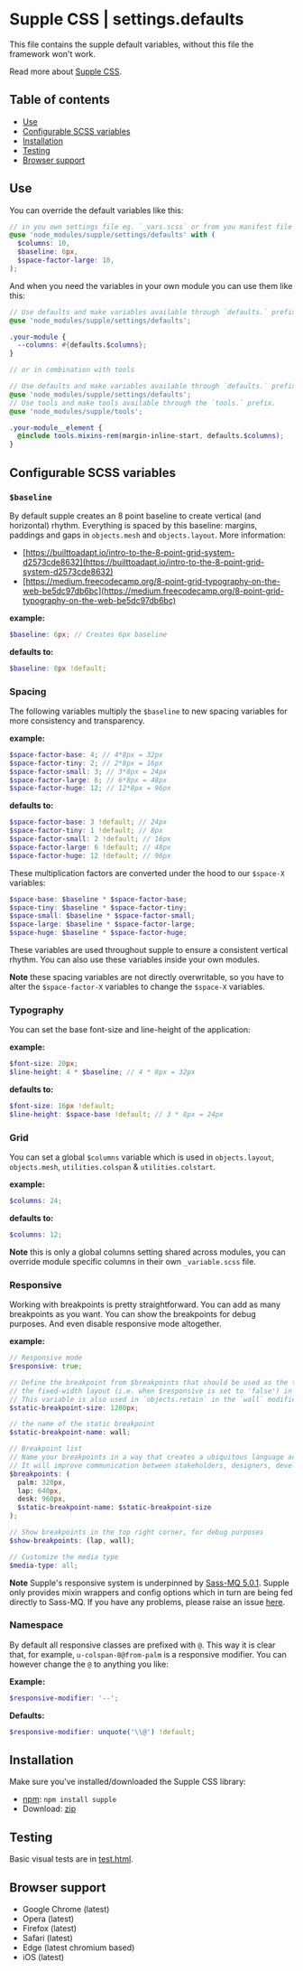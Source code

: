 # Supple CSS | settings.defaults

This file contains the supple default variables, without this file the framework won't work.

Read more about [Supple CSS](https://github.com/supple-css/supple).

## Table of contents

* [Use](#use)
* [Configurable SCSS variables](#configurable-scss-variables)
* [Installation](#installation)
* [Testing](#testing)
* [Browser support](#browser-support)

## Use
You can override the default variables like this:

```scss
// in you own settings file eg. `_vars.scss` or from you manifest file eg. `styles.scss`
@use 'node_modules/supple/settings/defaults' with (
  $columns: 10,
  $baseline: 6px,
  $space-factor-large: 10,
);
```

And when you need the variables in your own module you can use them like this:

```scss
// Use defaults and make variables available through `defaults.` prefix.
@use 'node_modules/supple/settings/defaults';

.your-module {
  --columns: #{defaults.$columns};
}

// or in combination with tools

// Use defaults and make variables available through `defaults.` prefix.
@use 'node_modules/supple/settings/defaults';
// Use tools and make tools available through the `tools.` prefix.
@use 'node_modules/supple/tools';

.your-module__element {
  @include tools.mixins-rem(margin-inline-start, defaults.$columns);
}
```


## Configurable SCSS variables

### `$baseline`
By default supple creates an 8 point baseline to create vertical (and horizontal) rhythm. Everything is spaced by this baseline: margins, paddings and gaps in `objects.mesh` and `objects.layout`. More information:
* [https://builttoadapt.io/intro-to-the-8-point-grid-system-d2573cde8632](https://builttoadapt.io/intro-to-the-8-point-grid-system-d2573cde8632)
* [https://medium.freecodecamp.org/8-point-grid-typography-on-the-web-be5dc97db6bc](https://medium.freecodecamp.org/8-point-grid-typography-on-the-web-be5dc97db6bc)

**example:**
```scss
$baseline: 6px; // Creates 6px baseline
```

**defaults to:**
```scss
$baseline: 8px !default;
```

### Spacing
The following variables multiply the `$baseline` to new spacing variables for more consistency and transparency.

**example:**
```scss
$space-factor-base: 4; // 4*8px = 32px
$space-factor-tiny: 2; // 2*8px = 16px
$space-factor-small: 3; // 3*8px = 24px
$space-factor-large: 6; // 6*8px = 48px
$space-factor-huge: 12; // 12*8px = 96px
```

**defaults to:**
```scss
$space-factor-base: 3 !default; // 24px
$space-factor-tiny: 1 !default; // 8px
$space-factor-small: 2 !default; // 16px
$space-factor-large: 6 !default; // 48px
$space-factor-huge: 12 !default; // 96px
```

These multiplication factors are converted under the hood to our `$space-X` variables:

```scss
$space-base: $baseline * $space-factor-base;
$space-tiny: $baseline * $space-factor-tiny;
$space-small: $baseline * $space-factor-small;
$space-large: $baseline * $space-factor-large;
$space-huge: $baseline * $space-factor-huge;
```
These variables are used throughout supple to ensure a consistent vertical rhythm. You can also use these variables inside your own modules.

**Note** these spacing variables are not directly overwritable, so you have to alter the `$space-factor-X` variables to change the `$space-X` variables.

### Typography
You can set the base font-size and line-height of the application:

**example:**
```scss
$font-size: 20px;
$line-height: 4 * $baseline; // 4 * 8px = 32px
```

**defaults to:**
```scss
$font-size: 16px !default;
$line-height: $space-base !default; // 3 * 8px = 24px
```

### Grid
You can set a global `$columns` variable which is used in `objects.layout`, `objects.mesh`, `utilities.colspan` & `utilities.colstart`.

**example:**
```scss
$columns: 24;
```

**defaults to:**
```scss
$columns: 12;
```

**Note** this is only a global columns setting shared across modules, you can override module specific columns in their own `_variable.scss` file.

### Responsive
Working with breakpoints is pretty straightforward. You can add as many breakpoints as you want. You can show the breakpoints for debug purposes. And even disable responsive mode altogether.

**example:**
```scss
// Responsive mode
$responsive: true;

// Define the breakpoint from $breakpoints that should be used as the target width for
// the fixed-width layout (i.e. when $responsive is set to 'false') in a old-ie.scss.
// This variable is also used in `objects.retain` in the `wall` modifier
$static-breakpoint-size: 1280px;

// the name of the static breakpoint
$static-breakpoint-name: wall;

// Breakpoint list
// Name your breakpoints in a way that creates a ubiquitous language across team members.
// It will improve communication between stakeholders, designers, developers, and testers.
$breakpoints: (
  palm: 320px,
  lap: 640px,
  desk: 960px,
  $static-breakpoint-name: $static-breakpoint-size
);

// Show breakpoints in the top right corner, for debug purposes
$show-breakpoints: (lap, wall);

// Customize the media type
$media-type: all;
```

**Note** Supple's responsive system is underpinned by [Sass-MQ 5.0.1](https://sass-mq.github.io/sass-mq/). Supple only provides mixin wrappers and config options which in turn are being fed directly to Sass-MQ. If you have any problems, please raise an issue [here](https://github.com/sass-mq/sass-mq/issues).


### Namespace
By default all responsive classes are prefixed with `@`. This way it is clear that, for example, `u-colspan-8@from-palm` is a responsive modifier. You can however change the `@` to anything you like:

**Example:**
```scss
$responsive-modifier: '--';
```

**Defaults:**
```scss
$responsive-modifier: unquote('\\@') !default;
```


## Installation
Make sure you've installed/downloaded the Supple CSS library:

* [npm](https://www.npmjs.com/package/supple): `npm install supple`
* Download: [zip](https://github.com/supple-css/supple/releases/latest)


## Testing
Basic visual tests are in [test.html](./test.html).


## Browser support

* Google Chrome (latest)
* Opera (latest)
* Firefox (latest)
* Safari (latest)
* Edge (latest chromium based)
* iOS (latest)
